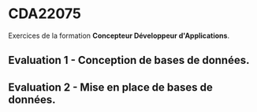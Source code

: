 # CDA22075

Exercices de la formation **Concepteur Développeur d'Applications**.

## Evaluation 1 - Conception de bases de données.

[](https://github.com/teegre/CDA22075/tree/master/1_persistance/1_conception/3_evaluation)

## Evaluation 2 - Mise en place de bases de données.

[](https://github.com/teegre/CDA22075/tree/master/1_persistance/2_mise_en_place/2_evaluation)
